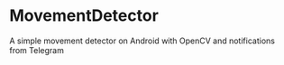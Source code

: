 # MovementDetector
A simple movement detector on Android with OpenCV and notifications from Telegram
